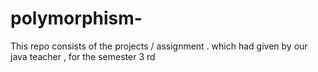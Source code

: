 # polymorphism-
This repo consists of the projects / assignment . which had given by our java teacher , for the semester 3 rd 
